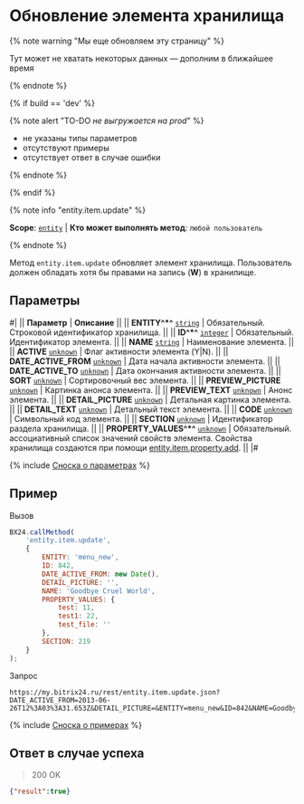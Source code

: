 # Обновление элемента хранилища

{% note warning "Мы еще обновляем эту страницу" %}

Тут может не хватать некоторых данных — дополним в ближайшее время

{% endnote %}

{% if build == 'dev' %}

{% note alert "TO-DO _не выгружается на prod_" %}

- не указаны типы параметров
- отсутствуют примеры
- отсутствует ответ в случае ошибки

{% endnote %}

{% endif %}

{% note info "entity.item.update" %}

**Scope**: [`entity`](../../scopes/permissions.md) | **Кто может выполнять метод**: `любой пользователь`

{% endnote %}

Метод `entity.item.update` обновляет элемент хранилища. Пользователь должен обладать хотя бы правами на запись (**W**) в хранилище.

## Параметры

#|
|| **Параметр** | **Описание** ||
|| **ENTITY^*^**
[`string`](../../data-types.md) | Обязательный. Строковой идентификатор хранилища. ||
|| **ID^*^**
[`integer`](../../data-types.md) | Обязательный. Идентификатор элемента. ||
|| **NAME**
[`string`](../../data-types.md) | Наименование элемента. ||
|| **ACTIVE**
[`unknown`](../../data-types.md) | Флаг активности элемента (Y\|N). ||
|| **DATE_ACTIVE_FROM**
[`unknown`](../../data-types.md) | Дата начала активности элемента. ||
|| **DATE_ACTIVE_TO**
[`unknown`](../../data-types.md) | Дата окончания активности элемента. ||
|| **SORT**
[`unknown`](../../data-types.md) | Сортировочный вес элемента. ||
|| **PREVIEW_PICTURE**
[`unknown`](../../data-types.md) | Картинка анонса элемента. ||
|| **PREVIEW_TEXT**
[`unknown`](../../data-types.md) | Анонс элемента. ||
|| **DETAIL_PICTURE**
[`unknown`](../../data-types.md) | Детальная картинка элемента. ||
|| **DETAIL_TEXT**
[`unknown`](../../data-types.md) | Детальный текст элемента. ||
|| **CODE**
[`unknown`](../../data-types.md) | Символьный код элемента. ||
|| **SECTION**
[`unknown`](../../data-types.md) | Идентификатор раздела хранилища. ||
|| **PROPERTY_VALUES^*^**
[`unknown`](../../data-types.md) | Обязательный. ассоциативный список значений свойств элемента. Свойства хранилища создаются при помощи [entity.item.property.add](./properties/entity-item-property-add.md). ||
|#

{% include [Сноска о параметрах](../../../_includes/required.md) %}

## Пример

Вызов

```js
BX24.callMethod(
    'entity.item.update',
    {
        ENTITY: 'menu_new',
        ID: 842,
        DATE_ACTIVE_FROM: new Date(),
        DETAIL_PICTURE: '',
        NAME: 'Goodbye Cruel World',
        PROPERTY_VALUES: {
            test: 11,
            test1: 22,
            test_file: ''
        },
        SECTION: 219
    }
);
```

Запрос

```http
https://my.bitrix24.ru/rest/entity.item.update.json?DATE_ACTIVE_FROM=2013-06-26T12%3A03%3A31.653Z&DETAIL_PICTURE=&ENTITY=menu_new&ID=842&NAME=Goodbye%20Cruel%20World&PROPERTY_VALUES%5Btest1%5D=22&PROPERTY_VALUES%5Btest%5D=11&PROPERTY_VALUES%5Btest_file%5D=&SECTION=219&auth=9affe382af74d9c5caa588e28096e872
```

{% include [Сноска о примерах](../../../_includes/examples.md) %}

## Ответ в случае успеха

> 200 OK
```json
{"result":true}
```